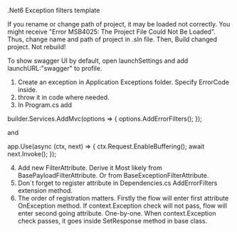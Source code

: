 .Net6 Exception filters template

If you rename or change path of project, it may be loaded not correctly.
You might receive "Error MSB4025: The Project File Could Not Be Loaded".
Thus, change name and path of project in .sln file. Then, Build changed project. Not rebuild!

To show swagger UI by default, open launchSettings and add launchURL:"swagger" to profile.

1) Create an exception in Application Exceptions folder.
   Specify ErrorCode inside.
2) throw it in code where needed.
3) In Program.cs add

builder.Services.AddMvc(options =>
{
    options.AddErrorFilters();
});

and 

app.Use(async (ctx, next) =>
{
    ctx.Request.EnableBuffering();
    await next.Invoke();
}); 

4) Add new FilterAttribute. Derive it Most likely from BasePayloadFilterAttribute. Or from BaseExceptionFilterAttribute.
5) Don`t forget to register attribute in Dependencies.cs AddErrorFilters extension method.
6) The order of registration matters.
   Firstly the flow will enter first attribute OnException method. 
   If context.Exception check will not pass, flow will enter second going attribute. One-by-one.
   When context.Exception check passes, it goes inside SetResponse method in base class. 
  
   
